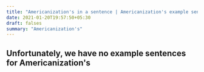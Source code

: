 ```yaml
---
title: "Americanization's in a sentence | Americanization's example sentences"
date: 2021-01-20T19:57:50+05:30
draft: falses
summary: "Americanization's"
---
```

## Unfortunately, we have no example sentences for Americanization's                 

